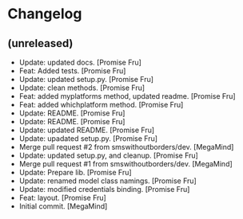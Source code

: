 # Changelog

## (unreleased)

- Update: updated docs. [Promise Fru]
- Feat: Added tests. [Promise Fru]
- Update: updated setup.py. [Promise Fru]
- Update: clean methods. [Promise Fru]
- Feat: added myplatforms method, updated readme. [Promise Fru]
- Feat: added whichplatform method. [Promise Fru]
- Update: README. [Promise Fru]
- Update: README. [Promise Fru]
- Update: updated README. [Promise Fru]
- Update: upadated setup.py. [Promise Fru]
- Merge pull request #2 from smswithoutborders/dev. [MegaMind]
- Update: updated setup.py, and cleanup. [Promise Fru]
- Merge pull request #1 from smswithoutborders/dev. [MegaMind]
- Update: Prepare lib. [Promise Fru]
- Update: renamed model class namings. [Promise Fru]
- Update: modified credentials binding. [Promise Fru]
- Feat: layout. [Promise Fru]
- Initial commit. [MegaMind]
